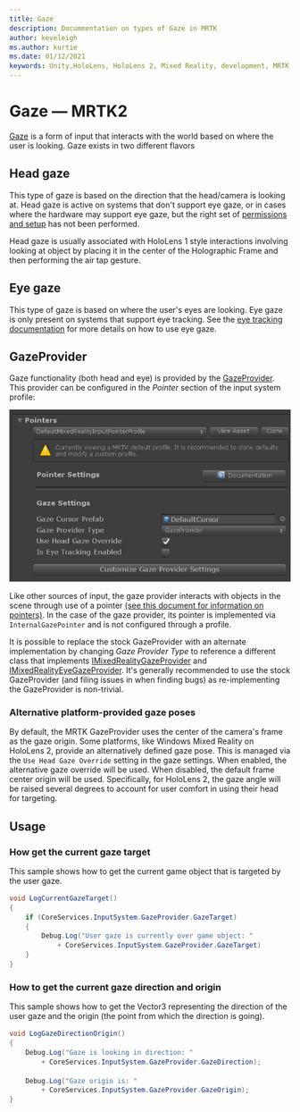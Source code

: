 ```yaml
---
title: Gaze
description: Docummentation on types of Gaze in MRTK
author: keveleigh
ms.author: kurtie
ms.date: 01/12/2021
keywords: Unity,HoloLens, HoloLens 2, Mixed Reality, development, MRTK, Gaze,
---
```


# Gaze &#8212; MRTK2

[Gaze](/windows/mixed-reality/design/eye-tracking) is a form of input that interacts
with the world based on where the user is looking. Gaze exists in two different flavors

## Head gaze

This type of gaze is based on the direction that the head/camera is looking at. Head gaze is active
on systems that don't support eye gaze, or in cases where the hardware may support eye gaze, but
the right set of [permissions and setup](eye-tracking/eye-tracking-basic-setup.md#eye-tracking-requirements-checklist)
has not been performed.

Head gaze is usually associated with HoloLens 1 style interactions involving looking at object by
placing it in the center of the Holographic Frame and then performing the air tap gesture.

## Eye gaze

This type of gaze is based on where the user's eyes are looking. Eye gaze is only present
on systems that support eye tracking. See the
[eye tracking documentation](eye-tracking/eye-tracking-main.md) for more details on how
to use eye gaze.

## GazeProvider

Gaze functionality (both head and eye) is provided by the
[GazeProvider](xref:Microsoft.MixedReality.Toolkit.Input.GazeProvider). This provider can be configured
in the *Pointer* section of the input system profile:

![Gaze Configuration Entrypoint](../images/input/GazeConfigurationEntrypoint.png)

Like other sources of input, the gaze provider interacts with objects in the scene
through use of a pointer [(see this document for information on pointers)](../../architecture/controllers-pointers-and-focus.md).
In the case of the gaze provider, its pointer is implemented via `InternalGazePointer`
and is not configured through a profile.

It is possible to replace the stock GazeProvider with an alternate implementation by changing
*Gaze Provider Type* to reference a different class that implements
[IMixedRealityGazeProvider](xref:Microsoft.MixedReality.Toolkit.Input.IMixedRealityGazeProvider)
and [IMixedRealityEyeGazeProvider](xref:Microsoft.MixedReality.Toolkit.Input.IMixedRealityEyeGazeProvider).
It's generally recommended to use the stock GazeProvider (and filing issues in when finding
bugs) as re-implementing the GazeProvider is non-trivial.

### Alternative platform-provided gaze poses

By default, the MRTK GazeProvider uses the center of the camera's frame as the gaze origin. Some platforms, like Windows Mixed Reality on HoloLens 2, provide an alternatively defined gaze pose. This is managed via the `Use Head Gaze Override` setting in the gaze settings. When enabled, the alternative gaze override will be used. When disabled, the default frame center origin will be used. Specifically, for HoloLens 2, the gaze angle will be raised several degrees to account for user comfort in using their head for targeting.

## Usage

### How get the current gaze target

This sample shows how to get the current game object that is targeted by the user gaze.

```c#
void LogCurrentGazeTarget()
{
    if (CoreServices.InputSystem.GazeProvider.GazeTarget)
    {
        Debug.Log("User gaze is currently over game object: "
            + CoreServices.InputSystem.GazeProvider.GazeTarget)
    }
}
```

### How to get the current gaze direction and origin

This sample shows how to get the Vector3 representing the direction of the user gaze
and the origin (the point from which the direction is going).

```c#
void LogGazeDirectionOrigin()
{
    Debug.Log("Gaze is looking in direction: "
        + CoreServices.InputSystem.GazeProvider.GazeDirection);

    Debug.Log("Gaze origin is: "
        + CoreServices.InputSystem.GazeProvider.GazeOrigin);
}
```
